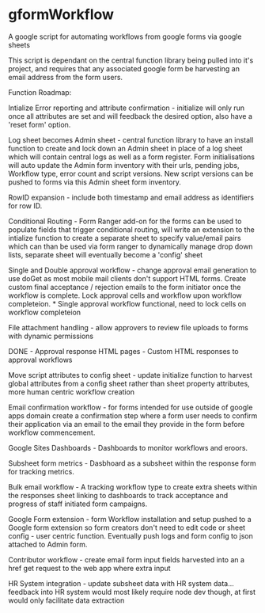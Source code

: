 # gformWorkflow
A google script for automating workflows from google forms via google sheets

This script is dependant on the central function library being pulled into it's project, and requires that any associated google form be harvesting an email address from the form users.

Function Roadmap:

Intialize Error reporting and attribute confirmation - initialize will only run once all attributes are set and will feedback the desired option, also have a 'reset form' option.

Log sheet becomes Admin sheet - central function library to have an install function to create and lock down an Admin sheet in place of a log sheet which will contain central logs as well as a form register. Form initialisations will auto update the Admin form inventory with their urls, pending jobs, Workflow type, error count and script versions. New script versions can be pushed to forms via this Admin sheet form inventory. 

RowID expansion - include both timestamp and email address as identifiers for row ID.

Conditional Routing - Form Ranger add-on for the forms can be used to populate fields that trigger conditional routing, will write an extension to the intialize function to create a separate sheet to specify value/email pairs which can than be used via form ranger to dynamically manage drop down lists, separate sheet will eventually become a 'config' sheet

Single and Double approval workflow - change approval email generation to use doGet as most mobile mail clients don't support HTML forms. Create custom final acceptance / rejection emails to the form initiator once the workflow is complete. Lock approval cells and workflow upon workflow completeion. * Single approval workflow functional, need to lock cells on workflow completeion

File attachment handling - allow approvers to review file uploads to forms with dynamic permissions

DONE - Approval response HTML pages - Custom HTML responses to approval workflows

Move script attributes to config sheet - update initialize function to harvest global attributes from a config sheet rather than sheet property attributes, more human centric workflow creation

Email confirmation workflow - for forms intended for use outside of google apps domain create a confirmation step where a form user needs to confirm their application via an email to the email they provide in the form before workflow commencement.

Google Sites Dashboards - Dashboards to monitor workflows and eroors.

Subsheet form metrics - Dasbhoard as a subsheet within the response form for tracking metrics.

Bulk email workflow - A tracking workflow type to create extra sheets within the responses sheet linking to dashboards to track acceptance and progress of staff initiated form campaigns.

Google Form extension - form Workflow installation and setup pushed to a Google form extension so form creators don't need to edit code or sheet config - user centric function. Eventually push logs and form config to json attached to Admin form. 

Contributor workflow - create email form input fields harvested into an a href get request to the web app where extra input

HR System integration - update subsheet data with HR system data... feedback into HR system would most likely require node dev though, at first would only facilitate data extraction
